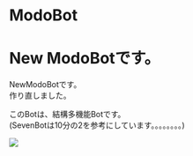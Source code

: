 # ModoBot

New ModoBotです。<br>
<imfg src="https://github.com/mochagod123/ModoBot/blob/main/image/mainicon.png">
=======
NewModoBotです。<br>
作り直しました。<br>

このBotは、結構多機能Botです。<br>
(SevenBotは10分の2を参考にしています。。。。。。。。)<br>

<img src="https://raw.githubusercontent.com/mochagod123/ModoBot/main/image/mainicon.png">
